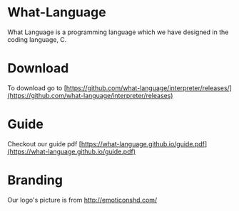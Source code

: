 # What-Language 
What Language is a programming language which we have designed in the coding language, C. 

# Download 
To download go to [https://github.com/what-language/interpreter/releases/](https://github.com/what-language/interpreter/releases)

# Guide
Checkout our guide pdf  [https://what-language.github.io/guide.pdf](https://what-language.github.io/guide.pdf)
# Branding
Our logo's picture is from http://emoticonshd.com/
